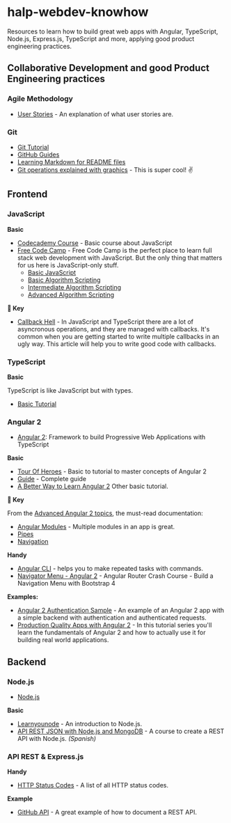 # halp-webdev-knowhow
Resources to learn how to build great web apps with Angular, TypeScript, Node.js, Express.js, TypeScript and more, applying good product engineering practices.

## Collaborative Development and good Product Engineering practices
### Agile Methodology
- [User Stories](https://www.mountaingoatsoftware.com/agile/user-stories) - An
explanation of what user stories are.

### Git
- [Git Tutorial](https://www.atlassian.com/git)
- [GitHub Guides](https://guides.github.com/)
- [Learning Markdown for README files](https://guides.github.com/features/mastering-markdown/)
- [Git operations explained with graphics](https://onlywei.github.io/explain-git-with-d3/) - This is super cool! ✌️

## Frontend
### JavaScript

**Basic**
- [Codecademy Course](https://www.codecademy.com/learn/javascript) - Basic course about JavaScript
- [Free Code Camp](https://www.freecodecamp.com) - Free Code Camp is the perfect place to learn full stack web development with JavaScript. But the only thing that matters for us here is JavaScript-only stuff.
  - [Basic JavaScript](https://www.freecodecamp.com/challenges/comment-your-javascript-code)
  - [Basic Algorithm Scripting](https://www.freecodecamp.com/challenges/get-set-for-our-algorithm-challenges)
  - [Intermediate Algorithm Scripting](https://www.freecodecamp.com/challenges/sum-all-numbers-in-a-range)
  - [Advanced Algorithm Scripting](https://www.freecodecamp.com/challenges/validate-us-telephone-numbers)

**🔑 Key**
- [Callback Hell](http://callbackhell.com/) - In JavaScript and TypeScript there are a lot of asyncronous operations, and they are managed with callbacks. It's common when you are getting started to write multiple callbacks in an ugly way. This article will help you to write good code with callbacks.

### TypeScript

**Basic**

TypeScript is like JavaScript but with types.
- [Basic Tutorial](https://www.typescriptlang.org/docs/tutorial.html)

### Angular 2
- [Angular 2](https://angular.io/): Framework to build Progressive Web Applications with TypeScript

**Basic**
- [Tour Of Heroes](https://angular.io/docs/ts/latest/tutorial/) - Basic to tutorial to master concepts of Angular 2
- [Guide](https://angular.io/docs/ts/latest/guide/) - Complete guide
- [A Better Way to Learn Angular 2](https://thinkster.io/tutorials/learn-angular-2) Other basic tutorial.

**🔑 Key**

From the [Advanced Angular 2 topics](https://angular.io/docs/ts/latest/guide/ngmodule.html), the must-read documentation:
- [Angular Modules](https://angular.io/docs/ts/latest/guide/ngmodule.html) - Multiple modules in an app is great.
- [Pipes](https://angular.io/docs/ts/latest/guide/pipes.html)
- [Navigation](https://angular.io/docs/ts/latest/guide/router.html)

**Handy**
- [Angular CLI](https://cli.angular.io/) - helps you to make repeated tasks with commands.
- [Navigator Menu - Angular 2](http://blog.angular-university.io/angular-2-router-nested-routes-and-nested-auxiliary-routes-build-a-menu-navigation-system/) - Angular Router Crash Course - Build a Navigation Menu with Bootstrap 4

**Examples:**
- [Angular 2 Authentication Sample](https://github.com/auth0-blog/angular2-authentication-sample) - An example of an Angular 2 app with a simple backend with authentication and authenticated requests.
- [Production Quality Apps with Angular 2](https://thinkster.io/tutorials/building-real-world-angular-2-apps) - In this tutorial series you'll learn the fundamentals of Angular 2 and how to actually use it for building real world applications.

## Backend
### Node.js
- [Node.js](https://nodejs.org/es/)

**Basic**
- [Learnyounode](https://github.com/workshopper/learnyounode) - An introduction to Node.js.
- [API REST JSON with Node.js and MongoDB](https://www.youtube.com/playlist?list=PLUdlARNXMVkk7E88zOrphPyGdS50Tadlr) - A course to create a REST API with Node.js. *(Spanish)*

### API REST & Express.js

**Handy**
- [HTTP Status Codes](https://httpstatuses.com/) - A list of all HTTP status codes.

**Example**
- [GitHub API](https://developer.github.com/v3/) - A great example of how to document a REST API.
